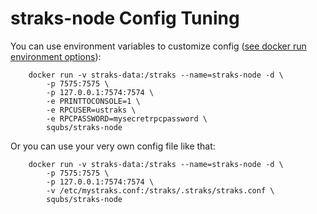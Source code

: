 straks-node Config Tuning
=========================

You can use environment variables to customize config ([see docker run environment options](https://docs.docker.com/engine/reference/run/#/env-environment-variables)):

        docker run -v straks-data:/straks --name=straks-node -d \
            -p 7575:7575 \
            -p 127.0.0.1:7574:7574 \
            -e PRINTTOCONSOLE=1 \
            -e RPCUSER=ustraks \
            -e RPCPASSWORD=mysecretrpcpassword \
            squbs/straks-node

Or you can use your very own config file like that:

        docker run -v straks-data:/straks --name=straks-node -d \
            -p 7575:7575 \
            -p 127.0.0.1:7574:7574 \
            -v /etc/mystraks.conf:/straks/.straks/straks.conf \
            squbs/straks-node
